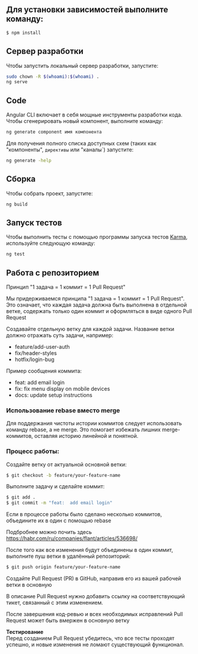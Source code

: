 ## Для установки зависимостей выполните команду:

```bash
$ npm install
```

## Сервер разработки

Чтобы запустить локальный сервер разработки, запустите:

```bash
sudo chown -R $(whoami):$(whoami) .
ng serve
```

## Code

Angular CLI включает в себя мощные инструменты разработки кода. Чтобы сгенерировать новый компонент, выполните команду:

```bash
ng generate component имя компонента
```

Для получения полного списка доступных схем (таких как "компоненты", `директивы` или "каналы`) запустите:

```bash
ng generate -help
```

## Сборка

Чтобы собрать проект, запустите:

```bash
ng build
```

## Запуск тестов

Чтобы выполнить тесты с помощью программы запуска тестов [Karma](http://karma-runner.github.io), используйте следующую команду:

```bash
ng test
```

## Работа с репозиторием

Принцип "1 задача = 1 коммит = 1 Pull Request"

Мы придерживаемся принципа "1 задача = 1 коммит = 1 Pull Request". Это означает, что каждая задача должна быть выполнена в отдельной ветке, содержать только один коммит и оформляться в виде одного Pull Request

Создавайте отдельную ветку для каждой задачи. Название ветки должно отражать суть задачи, например:

- feature/add-user-auth
- fix/header-styles
- hotfix/login-bug

Пример сообщения коммита:

- feat: add email login
- fix: fix menu display on mobile devices
- docs: update setup instructions

### Использование rebase вместо merge

Для поддержания чистоты истории коммитов следует использовать команду rebase, а не merge. Это помогает избежать лишних merge-коммитов, оставляя историю линейной и понятной.

### Процесс работы:

Создайте ветку от актуальной основной ветки:

```bash
$ git checkout -b feature/your-feature-name
```

Выполните задачу и сделайте коммит:

```bash
$ git add .
$ git commit -m "feat:  add email login"
```

Если в процессе работы было сделано несколько коммитов, объедините их в один с помощью rebase

Подбробнее можно почить здесь https://habr.com/ru/companies/flant/articles/536698/

После того как все изменения будут объединены в один коммит, выполните пуш ветки в удалённый репозиторий:

```bash
$ git push origin feature/your-feature-name
```

Создайте Pull Request (PR) в GitHub, направив его из вашей рабочей ветки в основную

В описание Pull Request нужно добавить ссылку на соответствующий тикет, связанный с этим изменением.

После завершения код-ревью и всех необходимых исправлений Pull Request может быть вмержен в основную ветку

**Тестирование**  
Перед созданием Pull Request убедитесь, что все тесты проходят успешно, и новые изменения не ломают существующий функционал.
